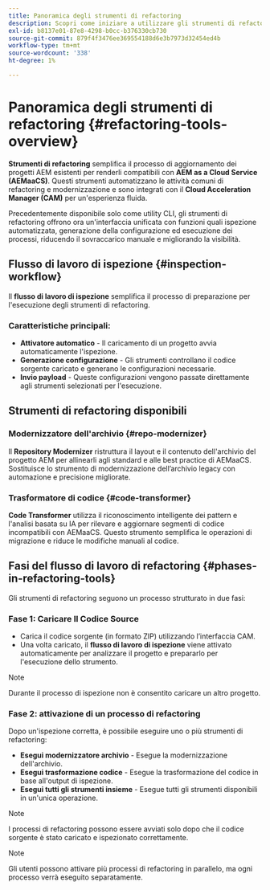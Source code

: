 ```yaml
---
title: Panoramica degli strumenti di refactoring
description: Scopri come iniziare a utilizzare gli strumenti di refactoring di AEM
exl-id: b8137e01-87e8-4298-b0cc-b376330cb730
source-git-commit: 879f4f3476ee369554188d6e3b7973d32454ed4b
workflow-type: tm+mt
source-wordcount: '338'
ht-degree: 1%

---
```


<!-- Alexandru: temporarily commeting this out, since it breaks validation

>[!CONTEXTUALHELP]
>id="aemcloud_rs_overview"
>title="Overview"
>abstract="Refactoring Tools is a solution developed by Adobe to help refactor existing AEM projects for compatibility with AEM as a Cloud Service. The tools are executed via Cloud Acceleration Manager (CAM) and automate key modernization tasks."
>additional-url="https://experienceleague.adobe.com/docs/experience-manager-cloud-service/content/migration-journey/cloud-migration/content-transfer-tool/guidelines-best-practices-content-transfer-tool.html" text="Guidelines and Best Practices"

-->

# Panoramica degli strumenti di refactoring {#refactoring-tools-overview}

**Strumenti di refactoring** semplifica il processo di aggiornamento dei progetti AEM esistenti per renderli compatibili con **AEM as a Cloud Service (AEMaaCS)**. Questi strumenti automatizzano le attività comuni di refactoring e modernizzazione e sono integrati con il **Cloud Acceleration Manager (CAM)** per un&#39;esperienza fluida.

Precedentemente disponibile solo come utility CLI, gli strumenti di refactoring offrono ora un&#39;interfaccia unificata con funzioni quali ispezione automatizzata, generazione della configurazione ed esecuzione dei processi, riducendo il sovraccarico manuale e migliorando la visibilità.

## Flusso di lavoro di ispezione {#inspection-workflow}

Il **flusso di lavoro di ispezione** semplifica il processo di preparazione per l&#39;esecuzione degli strumenti di refactoring.

### Caratteristiche principali:

* **Attivatore automatico** - Il caricamento di un progetto avvia automaticamente l&#39;ispezione.
* **Generazione configurazione** - Gli strumenti controllano il codice sorgente caricato e generano le configurazioni necessarie.
* **Invio payload** - Queste configurazioni vengono passate direttamente agli strumenti selezionati per l&#39;esecuzione.

## Strumenti di refactoring disponibili

### Modernizzatore dell&#39;archivio {#repo-modernizer}

Il **Repository Modernizer** ristruttura il layout e il contenuto dell&#39;archivio del progetto AEM per allinearli agli standard e alle best practice di AEMaaCS. Sostituisce lo strumento di modernizzazione dell’archivio legacy con automazione e precisione migliorate.

### Trasformatore di codice {#code-transformer}

**Code Transformer** utilizza il riconoscimento intelligente dei pattern e l&#39;analisi basata su IA per rilevare e aggiornare segmenti di codice incompatibili con AEMaaCS. Questo strumento semplifica le operazioni di migrazione e riduce le modifiche manuali al codice.

## Fasi del flusso di lavoro di refactoring {#phases-in-refactoring-tools}

Gli strumenti di refactoring seguono un processo strutturato in due fasi:

### Fase 1: Caricare Il Codice Source

* Carica il codice sorgente (in formato ZIP) utilizzando l’interfaccia CAM.
* Una volta caricato, il **flusso di lavoro di ispezione** viene attivato automaticamente per analizzare il progetto e prepararlo per l&#39;esecuzione dello strumento.

>[!NOTE]
>Durante il processo di ispezione non è consentito caricare un altro progetto.

### Fase 2: attivazione di un processo di refactoring

Dopo un&#39;ispezione corretta, è possibile eseguire uno o più strumenti di refactoring:

* **Esegui modernizzatore archivio** - Esegue la modernizzazione dell&#39;archivio.
* **Esegui trasformazione codice** - Esegue la trasformazione del codice in base all&#39;output di ispezione.
* **Esegui tutti gli strumenti insieme** - Esegue tutti gli strumenti disponibili in un&#39;unica operazione.

>[!NOTE]
>I processi di refactoring possono essere avviati solo dopo che il codice sorgente è stato caricato e ispezionato correttamente.

>[!NOTE]
>Gli utenti possono attivare più processi di refactoring in parallelo, ma ogni processo verrà eseguito separatamente.
